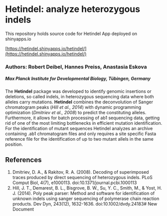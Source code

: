 # Hetindel: analyze heterozygous indels 
This repository holds source code for Hetindel App deployed on shinyapps.io

[https://hetindel.shinyapps.io/hetindel/](https://hetindel.shinyapps.io/hetindel/)

### Authors: Robert Deibel, Hannes Preiss, Anastasia Eskova
##### Max Planck Institute for Developmental Biology, Tübingen, Germany

The **Hetindel** package was developed to identify genomic insertions or deletions, so called indels, in heterozygous sequencing data where both alleles carry mutations. **Hetindel** combines the deconvolution of Sanger chromatogram peaks (*Hill et al., 2014*) with dynamic programming optimization (*Dmitriev et al., 2008*) to predict the constituting alleles. Furthermore, it allows for batch processing of ab1 sequencing data, getting rid of one of the most limiting bottlenecks in efficient mutation identification. For the identification of mutant sequences Hetindel analyzes an archive containing .ab1 chromatogram files and only requires a site specific Fasta reference file for the identification of up to two mutant allels in the same position.

## References
1. Dmitriev, D. A., & Rakitov, R. A. (2008). Decoding of superimposed traces produced by direct sequencing of heterozygous indels. PLoS Comput Biol, 4(7), e1000113. doi:10.1371/journal.pcbi.1000113
2. Hill, J. T., Demarest, B. L., Bisgrove, B. W., Su, Y. C., Smith, M., & Yost, H. J. (2014). Poly peak parser: Method and software for identification of unknown indels using sanger sequencing of polymerase chain reaction products. Dev Dyn, 243(12), 1632-1636. doi:10.1002/dvdy.24183# New Document
